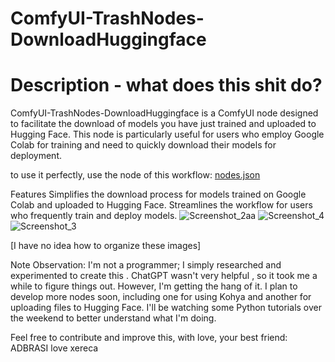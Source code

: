 # ComfyUI-TrashNodes-DownloadHuggingface
# Description - what does this shit do?
ComfyUI-TrashNodes-DownloadHuggingface is a ComfyUI node designed to facilitate the download of models you have just trained and uploaded to Hugging Face. This node is particularly useful for users who employ Google Colab for training and need to quickly download their models for deployment.

to use it perfectly, use the node of this workflow: [nodes.json](https://github.com/adbrasi/ComfyUI-TrashNodes-DownloadHuggingface/files/14214839/nodes.json)



Features
Simplifies the download process for models trained on Google Colab and uploaded to Hugging Face.
Streamlines the workflow for users who frequently train and deploy models.
![Screenshot_2aa](https://github.com/adbrasi/ComfyUI-TrashNodes-DownloadHuggingface/assets/109758900/1f0c90f6-1520-454b-b10b-3d0992e6e089)
![Screenshot_4](https://github.com/adbrasi/ComfyUI-TrashNodes-DownloadHuggingface/assets/109758900/6723c936-eebd-4be6-9b55-811f4257a965)
![Screenshot_3](https://github.com/adbrasi/ComfyUI-TrashNodes-DownloadHuggingface/assets/109758900/5e0dd0d3-5f99-423f-a396-5b96001574e2)

[I have no idea how to organize these images]


Note
Observation: I'm not a  programmer; I simply researched and experimented to create this . ChatGPT wasn't very helpful , so it took me a while to figure things out. However, I'm getting the hang of it. I plan to develop more nodes soon, including one for using Kohya and another for uploading files to Hugging Face. I'll be watching some Python tutorials over the weekend to better understand what I'm doing.

Feel free to contribute and improve this, with love, your best friend: ADBRASI love xereca



